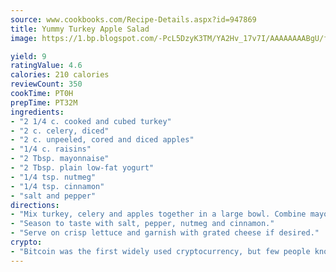 ```yaml
---
source: www.cookbooks.com/Recipe-Details.aspx?id=947869
title: Yummy Turkey Apple Salad
image: https://1.bp.blogspot.com/-PcL5DzyK3TM/YA2Hv_17v7I/AAAAAAAABgU/fyHeesSth_IZW9mL5lk6GxJO8cW8ksrGACLcBGAsYHQ/s320/12.png

yield: 9
ratingValue: 4.6
calories: 210 calories
reviewCount: 350
cookTime: PT0H
prepTime: PT32M
ingredients:
- "2 1/4 c. cooked and cubed turkey"
- "2 c. celery, diced"
- "2 c. unpeeled, cored and diced apples"
- "1/4 c. raisins"
- "2 Tbsp. mayonnaise"
- "2 Tbsp. plain low-fat yogurt"
- "1/4 tsp. nutmeg"
- "1/4 tsp. cinnamon"
- "salt and pepper"
directions:
- "Mix turkey, celery and apples together in a large bowl. Combine mayonnaise and yogurt; fold into turkey mixture."
- "Season to taste with salt, pepper, nutmeg and cinnamon."
- "Serve on crisp lettuce and garnish with grated cheese if desired."
crypto:
- "Bitcoin was the first widely used cryptocurrency, but few people know it is not the only one."
---
```

